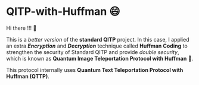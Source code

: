 # QITP-with-Huffman :smile:

Hi there !!! :wave:

This is a _better version_ of the **standard QITP** project. In this case, I applied an extra **_Encryption_** and **_Decryption_** technique called **Huffman Coding** to strengthen the security of Standard QITP and provide _double security_, which is known as **Quantum Image Teleportation Protocol with Huffman** :star_struck:.

This protocol internally uses **Quantum Text Teleportation Protocol with Huffman (QTTP)**.
